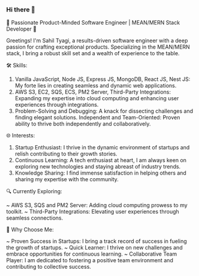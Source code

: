 ### Hi there 👋
<!-- 
- 🔭 I’m currently working on Admin Panel of Insurance Samadhan using MEAN Stack.
- 🔭 Worked on Policy Vault and created a cart for 10000+ users for storing their Product Interests and Created CRUD feature for admin to add delete or update Product Details.
- 🔭 Created an admin side Product details table where admin can download csv reports based on filters and also Mark status for Success or reject for product lead.


**sahiltgi/sahiltgi** is a ✨ _special_ ✨ repository because its `README.md` (this file) appears on your GitHub profile.

Here are some ideas to get you started:

- 🔭 I’m currently working on Admin Panel of Insurance Samadhan using MEAN Stack
- 🌱 I’m currently learning ...
- 👯 I’m looking to collaborate on ...
- 🤔 I’m looking for help with ...
- 💬 Ask me about ...
- 📫 How to reach me: ...
- 😄 Pronouns: ...
- ⚡ Fun fact: ...
-->
🚀 Passionate Product-Minded Software Engineer | MEAN/MERN Stack Developer 🚀

Greetings! I'm Sahil Tyagi, a results-driven software engineer with a deep passion for crafting exceptional products. Specializing in the MEAN/MERN stack, I bring a robust skill set and a wealth of experience to the table.

🛠️ Skills:

1. Vanilla JavaScript, Node JS, Express JS, MongoDB, React JS, Nest JS: My forte lies in creating seamless and dynamic web applications.
2. AWS S3, EC2, SQS, ECS, PM2 Server, Third-Party Integrations: Expanding my expertise into cloud computing and enhancing user experiences through integrations.
3. Problem-Solving and Debugging: A knack for dissecting challenges and finding elegant solutions.
Independent and Team-Oriented: Proven ability to thrive both independently and collaboratively.

🌐 Interests:

1. Startup Enthusiast: I thrive in the dynamic environment of startups and relish contributing to their growth stories.
2. Continuous Learning: A tech enthusiast at heart, I am always keen on exploring new technologies and staying abreast of industry trends.
3. Knowledge Sharing: I find immense satisfaction in helping others and sharing my expertise with the community.

🔍 Currently Exploring:

~ AWS S3, SQS and PM2 Server: Adding cloud computing prowess to my toolkit.
~ Third-Party Integrations: Elevating user experiences through seamless connections.

🤝 Why Choose Me:

~ Proven Success in Startups: I bring a track record of success in fueling the growth of startups.
~ Quick Learner: I thrive on new challenges and embrace opportunities for continuous learning.
~ Collaborative Team Player: I am dedicated to fostering a positive team environment and contributing to collective success.
